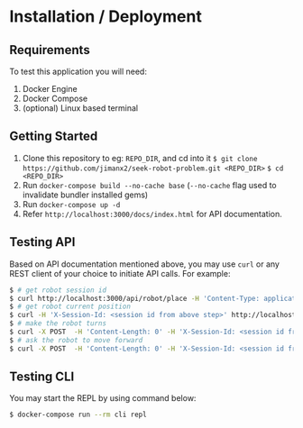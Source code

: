 # Installation / Deployment

## Requirements

To test this application you will need:

1. Docker Engine
2. Docker Compose
3. (optional) Linux based terminal

## Getting Started

1. Clone this repository to eg: `REPO_DIR`, and cd into it
   `$ git clone https://github.com/jimanx2/seek-robot-problem.git <REPO_DIR>`
   `$ cd <REPO_DIR>`
2. Run `docker-compose build --no-cache base` (`--no-cache` flag used to invalidate bundler installed gems)
3. Run `docker-compose up -d`
4. Refer `http://localhost:3000/docs/index.html` for API documentation.

## Testing API 

Based on API documentation mentioned above, you may use `curl` or any REST client of your choice to initiate API calls. For example:

```sh
$ # get robot session id
$ curl http://localhost:3000/api/robot/place -H 'Content-Type: application/json' --data '{"x":"1","y":"1","direction":"NORTH"}' # should return 200 response with X-Session-Id header
$ # get robot current position
$ curl -H 'X-Session-Id: <session id from above step>' http://localhost:3000/api/robot/report
$ # make the robot turns
$ curl -X POST  -H 'Content-Length: 0' -H 'X-Session-Id: <session id from above step>' http://localhost:3000/api/robot/<left or right>
$ # ask the robot to move forward
$ curl -X POST  -H 'Content-Length: 0' -H 'X-Session-Id: <session id from above step>' http://localhost:3000/api/robot/move
```

## Testing CLI

You may start the REPL by using command below:

```sh
$ docker-compose run --rm cli repl
```
